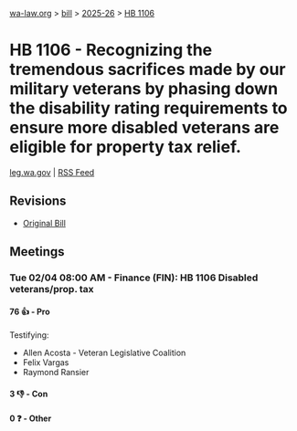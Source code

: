 [wa-law.org](/) > [bill](/bill/) > [2025-26](/bill/2025-26/) > [HB 1106](/bill/2025-26/hb/1106/)

# HB 1106 - Recognizing the tremendous sacrifices made by our military veterans by phasing down the disability rating requirements to ensure more disabled veterans are eligible for property tax relief.
[leg.wa.gov](https://app.leg.wa.gov/billsummary?BillNumber=1106&Year=2025&Initiative=false) | [RSS Feed](./rss.xml)

## Revisions
* [Original Bill](1/)

## Meetings
### Tue 02/04 08:00 AM - Finance (FIN): HB 1106 Disabled veterans/prop. tax
#### 76 👍 - Pro
Testifying:
* Allen Acosta - Veteran Legislative Coalition
* Felix Vargas
* Raymond Ransier

#### 3 👎 - Con

#### 0 ❓ - Other
